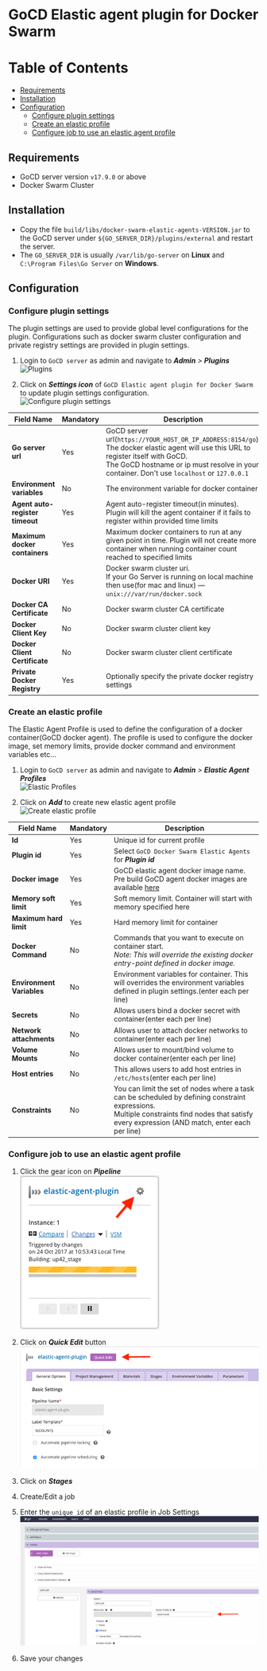 # GoCD Elastic agent plugin for Docker Swarm

Table of Contents
=================

  * [Requirements](#requirements)
  * [Installation](#installation)
  * [Configuration](#configuration)
    - [Configure plugin settings](#configure-plugin-settings)
    - [Create an elastic profile](#create-an-elastic-profile)
    - [Configure job to use an elastic agent profile](#configure-job-to-use-an-elastic-agent-profile)

## Requirements

* GoCD server version `v17.9.0` or above
* Docker Swarm Cluster

## Installation

* Copy the file `build/libs/docker-swarm-elastic-agents-VERSION.jar` to the GoCD server under `${GO_SERVER_DIR}/plugins/external` 
and restart the server. 
* The `GO_SERVER_DIR` is usually `/var/lib/go-server` on **Linux** and `C:\Program Files\Go Server` on **Windows**.

## Configuration

### Configure plugin settings

The plugin settings are used to provide global level configurations for the plugin. Configurations such as docker swarm cluster configuration and private registry settings are provided in plugin settings.

1. Login to `GoCD server` as admin and navigate to **_Admin_** _>_ **_Plugins_**<br/>
![Plugins][1]

2. Click on **_Settings icon_** of `GoCD Elastic agent plugin for Docker Swarm` to update plugin settings configuration.<br/>
![Configure plugin settings][2]

| Field Name                      | Mandatory | Description                                                                                                                                                                                     |
|---------------------------------|-----------|-------------------------------------------------------------------------------------------------------------------------------------------------------------------------------------------------|
| **Go server url**               | Yes       | GoCD server url(`https://YOUR_HOST_OR_IP_ADDRESS:8154/go`). The docker elastic agent will use this URL to register itself with GoCD. <br/>The GoCD hostname or ip must resolve in your container. Don't use `localhost` or `127.0.0.1` |
| **Environment variables**       | No        | The environment variable for docker container |
| **Agent auto-register timeout** | Yes       | Agent auto-register timeout(in minutes). Plugin will kill the agent container if it fails to register within provided time limits |
| **Maximum docker containers**   | Yes       | Maximum docker containers to run at any given point in time. Plugin will not create more container when running container count reached to specified limits |
| **Docker URI**                  | Yes       | Docker swarm cluster uri. <br/>If your Go Server is running on local machine then use(for mac and linux) — `unix:///var/run/docker.sock` |
| **Docker CA Certificate**       | No        | Docker swarm cluster CA certificate |
| **Docker Client Key**           | No        | Docker swarm cluster client key |
| **Docker Client Certificate**   | No        | Docker swarm cluster client certificate | 
| **Private Docker Registry**     | Yes       | Optionally specify the private docker registry settings |
    
### Create an elastic profile

The Elastic Agent Profile is used to define the configuration of a docker container(GoCD docker agent). The profile is used to configure the docker image, set memory limits, provide docker command and environment variables etc...

1. Login to `GoCD server` as admin and navigate to **_Admin_** _>_ **_Elastic Agent Profiles_**<br/>
![Elastic Profiles][3]

2. Click on **_Add_** to create new elastic agent profile<br/>
![Create elastic profile][4]
    
| Field Name                | Mandatory | Description                                                                                                                                                                                     |
|---------------------------|-----------|-------------------------------------------------------------------------------------------------------------------------------------------------------------------------------------------------|
| **Id**                    | Yes       | Unique id for current profile                                                                                                                                                                   |
| **Plugin id**             | Yes       | Select `GoCD Docker Swarm Elastic Agents` for **_Plugin id_**                                                                                                                                   |
| **Docker image**          | Yes       | GoCD elastic agent docker image name. Pre build GoCD agent docker images are available [here](https://www.gocd.org/download/#docker)                                                            |
| **Memory soft limit**     | Yes       | Soft memory limit. Container will start with memory specified here                                                                                                                              |
| **Maximum hard limit**    | Yes       | Hard memory limit for container                                                                                                                                                                 |
| **Docker Command**        | No        | Commands that you want to execute on container start. <br/>*_Note: This will override the existing docker entry-point defined in docker image._*                                                     |
| **Environment Variables** | No        | Environment variables for container. This will overrides the environment variables defined in plugin settings.(enter each per line)                                                             |
| **Secrets**               | No        | Allows users bind a docker secret with container(enter each per line)                                                                                                                           |
| **Network attachments**   | No        | Allows user to attach docker networks to container(enter each per line)                                                                                                                         |
| **Volume Mounts**         | No        | Allows user to mount/bind volume to docker container(enter each per line)                                                                                                                       |
| **Host entries**          | No        | This allows users to add host entries in `/etc/hosts`(enter each per line)                                                                                                                      |
| **Constraints**           | No        | You can limit the set of nodes where a task can be scheduled by defining constraint expressions.<br/>Multiple constraints find nodes that satisfy every expression (AND match, enter each per line) |


### Configure job to use an elastic agent profile

1. Click the gear icon on **_Pipeline_**<br/>
![Pipeline][5]

2. Click on **_Quick Edit_** button<br/>
![Quick edit][6]

3. Click on **_Stages_**
4. Create/Edit a job
5. Enter the `unique id` of an elastic profile in Job Settings<br/>
![Configure a job][7]

6. Save your changes

[1]: images/plugins.png     "Plugins"
[2]: images/plugin-settings.png    "Configure plugin settings"
[3]: images/profiles_page.png  "Elastic profiles"
[4]: images/profile.png "Create elastic profile"
[5]: images/pipeline.png  "Pipeline"
[6]: images/quick-edit.png  "Quick edit"
[7]: images/configure-job.png  "Configure a job"
